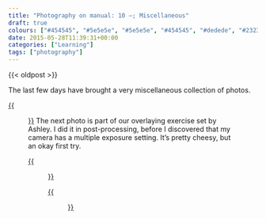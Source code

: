 ```yaml
---
title: "Photography on manual: 10 –; Miscellaneous"
draft: true
colours: ["#454545", "#5e5e5e", "#5e5e5e", "#454545", "#dedede", "#232323", "#dedede"]
date: 2015-05-28T11:39:31+00:00
categories: ["Learning"]
tags: ["photography"]
---
```


{{< oldpost >}}

The last few days have brought a very miscellaneous collection of photos.

[{{<figure class="wp-caption aligncenter size-full wp-image-4737" src="/images/2015/05/DSCF4833-small.jpg" alt="A Rama figurine, standing in pebbles on Brighton beach" width="1500" height="1000" caption="**Rama on the beach.** I was out trying to get the sea and the pier, but the weather was grim, and I found this little figure instead. I think it might be Rama, but I might be wrong…">}}](/images/2015/05/DSCF4833-small.jpg)
The next photo is part of our overlaying exercise set by Ashley. I did it in post-processing, before I discovered that my camera has a multiple exposure setting. It’s pretty cheesy, but an okay first try.

[{{<figure class="wp-caption aligncenter size-full wp-image-4738" src="/images/2015/05/DSCF4869-small.jpg" alt="Profile of Aral, overlaid on purple and blue clouds in the sky" width="2000" height="1333" caption="**Overlay.** Aral and the sky. Looks a bit film poster…">}}](/images/2015/05/DSCF4869-small.jpg)

[{{<figure class="wp-caption aligncenter size-full wp-image-4739" src="/images/2015/05/DSCF4894-small.jpg" alt="A tree with leaves glowing in the streetlight against a background of garages and the backs of buildings" width="2000" height="1451" caption="**Grove.** The tree outside the back of our house looks like it’s glowing at night.">}}](/images/2015/05/DSCF4894-small.jpg)
